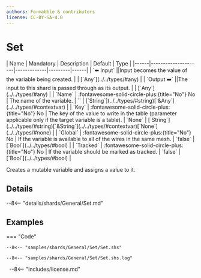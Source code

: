 ```yaml
---
authors: Formabble & contributors
license: CC-BY-SA-4.0
---
```



# Set

<div class="sh-parameters" markdown="1">
| Name | Mandatory | Description | Default | Type |
|------|---------------------|-------------|---------|------|
| `⬅️ Input` ||Input becomes the value of the variable being created. | | [`Any`](../../types/#any) |
| `Output ➡️` ||The input to this shard is passed through as its output. | | [`Any`](../../types/#any) |
| `Name` | :fontawesome-solid-circle-plus:{title="No"} No  | The name of the variable. | `` | [`String`](../../types/#string)[`&Any`](../../types/#contextvar) |
| `Key` | :fontawesome-solid-circle-plus:{title="No"} No  | The key of the value to write in the table (parameter applicable only if the target variable is a table). | `None` | [`String`](../../types/#string)[`&String`](../../types/#contextvar)[`None`](../../types/#none) |
| `Global` | :fontawesome-solid-circle-plus:{title="No"} No  | If the variable is available to all of the wires in the same mesh. | `false` | [`Bool`](../../types/#bool) |
| `Tracked` | :fontawesome-solid-circle-plus:{title="No"} No  | If the variable should be marked as tracked. | `false` | [`Bool`](../../types/#bool) |

</div>

Creates a mutable variable and assigns a value to it.

## Details

--8<-- "details/shards/General/Set.md"


## Examples

=== "Code"

  ```x86asm linenums="1"
  --8<-- "samples/shards/General/Set/Set.shs"
  ```

  ```
  --8<-- "samples/shards/General/Set/Set.shs.log"
  ```
&nbsp;
--8<-- "includes/license.md"

